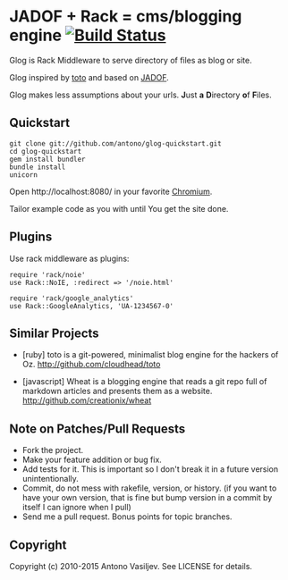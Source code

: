 # JADOF + Rack = cms/blogging engine [![Build Status](https://travis-ci.org/antono/glog.svg?branch=master)](https://travis-ci.org/antono/glog)

Glog is Rack Middleware to serve directory of files as blog or site.

Glog inspired by [toto](http://github.com/cloudhead/toto) and based on
[JADOF](http://github.com/remi/jadof).

Glog makes less assumptions about your urls.
**J**ust **a** **D**irectory **o**f **F**iles.


## Quickstart

    git clone git://github.com/antono/glog-quickstart.git
    cd glog-quickstart
    gem install bundler
    bundle install
    unicorn

Open http://localhost:8080/ in your favorite [Chromium](http://www.chromium.org/).

Tailor example code as you with until You get the site done.


## Plugins

Use rack middleware as plugins:

    require 'rack/noie'
    use Rack::NoIE, :redirect => '/noie.html'

    require 'rack/google_analytics'
    use Rack::GoogleAnalytics, 'UA-1234567-0'

## Similar Projects

- [ruby] toto is a git-powered, minimalist blog engine for the hackers of Oz.
  http://github.com/cloudhead/toto

- [javascript] Wheat is a blogging engine that reads a git repo full of
  markdown articles and presents them as a website.
  http://github.com/creationix/wheat

## Note on Patches/Pull Requests

- Fork the project.
- Make your feature addition or bug fix.
- Add tests for it. This is important so I don't break it in a
  future version unintentionally.
- Commit, do not mess with rakefile, version, or history.
  (if you want to have your own version, that is fine but bump version in a commit by itself I can ignore when I pull)
- Send me a pull request. Bonus points for topic branches.

## Copyright

Copyright (c) 2010-2015 Antono Vasiljev. See LICENSE for details.
